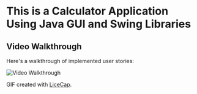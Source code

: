 # This is a Calculator Application Using Java GUI and Swing Libraries

## Video Walkthrough

Here's a walkthrough of implemented user stories:

<img src='https://i.imgur.com/llOdK2x.gif' title='Video Walkthrough' width='' alt='Video Walkthrough' />

GIF created with [LiceCap](http://www.cockos.com/licecap/).
